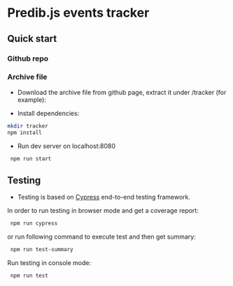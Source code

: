 # Predib.js events tracker

## Quick start

### Github repo



### Archive file

* Download the archive file from github page, extract it under /tracker (for example):

* Install dependencies: 
```bash
mkdir tracker
npm install
```
  
* Run dev server on localhost:8080

 ```bash
  npm run start 
```

## Testing

* Testing is based on [Cypress](https://www.cypress.io/) end-to-end testing framework.

In order to run testing in browser mode and get a coverage report:

 ```bash
  npm run cypress 
``` 
or run following command to execute test and then get summary:

 ```bash
  npm run test-summary 
``` 


Run testing in console mode:

 ```bash
  npm run test 
```
